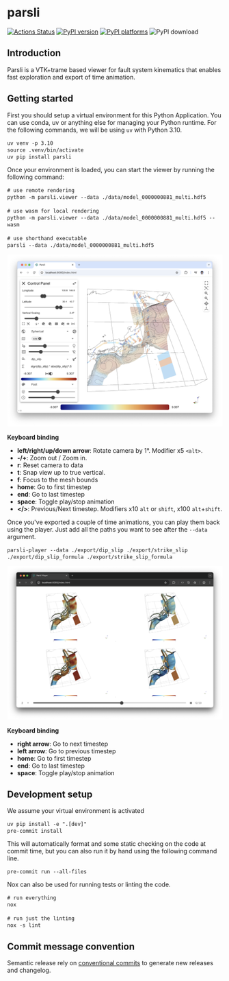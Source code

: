 # parsli

[![Actions Status][actions-badge]][actions-link]
[![PyPI version][pypi-version]][pypi-link]
[![PyPI platforms][pypi-platforms]][pypi-link] ![PyPI download][download-badge]

<!-- SPHINX-START -->

<!-- prettier-ignore-start -->
[actions-badge]:            https://github.com/brendanjmeade/parsli/workflows/Test%20and%20Release/badge.svg
[actions-link]:             https://github.com/brendanjmeade/parsli/actions
[pypi-link]:                https://pypi.org/project/parsli/
[pypi-platforms]:           https://img.shields.io/pypi/pyversions/parsli
[pypi-version]:             https://img.shields.io/pypi/v/parsli
[rtd-badge]:                https://readthedocs.org/projects/parsli/badge/?version=latest
[rtd-link]:                 https://parsli.readthedocs.io/en/latest/?badge=latest
[download-badge]:           https://img.shields.io/pypi/dm/parsli

<!-- prettier-ignore-end -->

## Introduction

Parsli is a VTK+trame based viewer for fault system kinematics that enables fast
exploration and export of time animation.

## Getting started

First you should setup a virtual environment for this Python Application. You
can use conda, uv or anything else for managing your Python runtime. For the
following commands, we will be using `uv` with Python 3.10.

```
uv venv -p 3.10
source .venv/bin/activate
uv pip install parsli
```

Once your environment is loaded, you can start the viewer by running the
following command:

```
# use remote rendering
python -m parsli.viewer --data ./data/model_0000000881_multi.hdf5

# use wasm for local rendering
python -m parsli.viewer --data ./data/model_0000000881_multi.hdf5 --wasm

# use shorthand executable
parsli --data ./data/model_0000000881_multi.hdf5
```

![App](https://raw.githubusercontent.com/brendanjmeade/parsli/refs/heads/main/parsli.png)

**Keyboard binding**

- **left/right/up/down arrow**: Rotate camera by 1°. Modifier x5 `<alt>`.
- **-/+**: Zoom out / Zoom in.
- **r**: Reset camera to data
- **t**: Snap view up to true vertical.
- **f**: Focus to the mesh bounds
- **home**: Go to first timestep
- **end**: Go to last timestep
- **space**: Toggle play/stop animation
- **</>**: Previous/Next timestep. Modifiers x10 `alt` or `shift`, x100
  `alt`+`shift`.

Once you've exported a couple of time animations, you can play them back using
the player. Just add all the paths you want to see after the `--data` argument.

```
parsli-player --data ./export/dip_slip ./export/strike_slip ./export/dip_slip_formula ./export/strike_slip_formula
```

![Player](https://raw.githubusercontent.com/brendanjmeade/parsli/refs/heads/main/parsli-player.png)

**Keyboard binding**

- **right arrow**: Go to next timestep
- **left arrow**: Go to previous timestep
- **home**: Go to first timestep
- **end**: Go to last timestep
- **space**: Toggle play/stop animation

## Development setup

We assume your virtual environment is activated

```
uv pip install -e ".[dev]"
pre-commit install
```

This will automatically format and some static checking on the code at commit
time, but you can also run it by hand using the following command line.

```
pre-commit run --all-files
```

Nox can also be used for running tests or linting the code.

```
# run everything
nox

# run just the linting
nox -s lint
```

## Commit message convention

Semantic release rely on
[conventional commits](https://www.conventionalcommits.org/) to generate new
releases and changelog.

